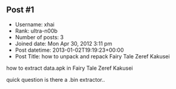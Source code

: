 ## Post #1
- Username: xhai
- Rank: ultra-n00b
- Number of posts: 3
- Joined date: Mon Apr 30, 2012 3:11 pm
- Post datetime: 2013-01-02T19:19:23+00:00
- Post Title: how to unpack and repack Fairy Tale Zeref Kakusei

how to extract data.apk in Fairy Tale Zeref Kakusei 

quick question is there a .bin extractor..
